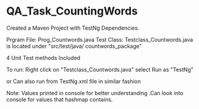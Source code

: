 # QA_Task_CountingWords

Created a Maven Project with TestNg Dependencies.

Prgram File:  Prog_Countwords.java 
Test Class:    Testclass_Countwords.java is located under "src/test/java/ countwords_package"

4 Unit Test methods Included

To run:  Right click on "Testclass_Countwords.java"  select Run as "TestNg"

or Can also run from TestNg.xml file in similar fashion




Note: Values printed in console for better understanding .Can look into console for values that hashmap contains. 
